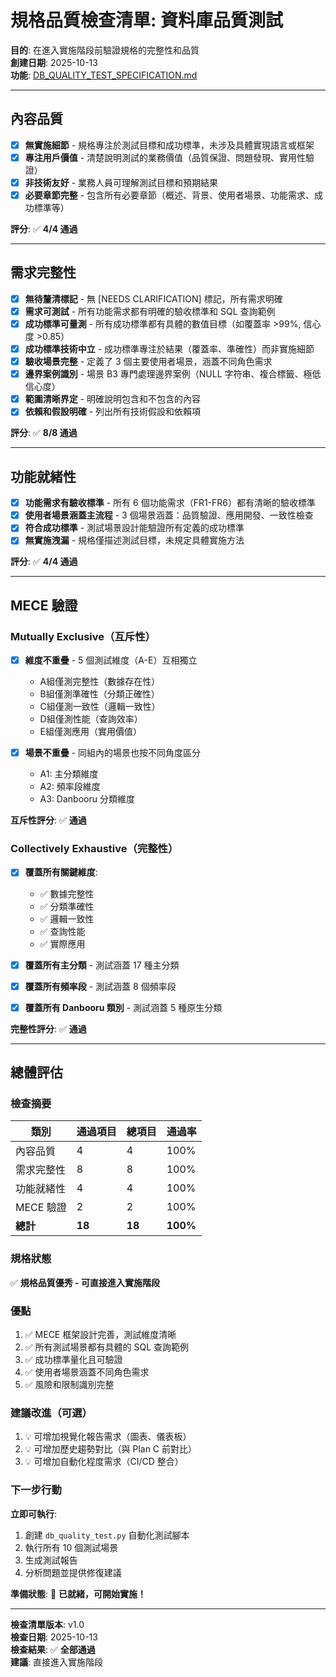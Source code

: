 # 規格品質檢查清單: 資料庫品質測試

**目的**: 在進入實施階段前驗證規格的完整性和品質  
**創建日期**: 2025-10-13  
**功能**: [DB_QUALITY_TEST_SPECIFICATION.md](./DB_QUALITY_TEST_SPECIFICATION.md)  

---

## 內容品質

- [x] **無實施細節** - 規格專注於測試目標和成功標準，未涉及具體實現語言或框架
- [x] **專注用戶價值** - 清楚說明測試的業務價值（品質保證、問題發現、實用性驗證）
- [x] **非技術友好** - 業務人員可理解測試目標和預期結果
- [x] **必要章節完整** - 包含所有必要章節（概述、背景、使用者場景、功能需求、成功標準等）

**評分**: ✅ **4/4 通過**

---

## 需求完整性

- [x] **無待釐清標記** - 無 [NEEDS CLARIFICATION] 標記，所有需求明確
- [x] **需求可測試** - 所有功能需求都有明確的驗收標準和 SQL 查詢範例
- [x] **成功標準可量測** - 所有成功標準都有具體的數值目標（如覆蓋率 >99%, 信心度 >0.85）
- [x] **成功標準技術中立** - 成功標準專注於結果（覆蓋率、準確性）而非實施細節
- [x] **驗收場景完整** - 定義了 3 個主要使用者場景，涵蓋不同角色需求
- [x] **邊界案例識別** - 場景 B3 專門處理邊界案例（NULL 字符串、複合標籤、極低信心度）
- [x] **範圍清晰界定** - 明確說明包含和不包含的內容
- [x] **依賴和假設明確** - 列出所有技術假設和依賴項

**評分**: ✅ **8/8 通過**

---

## 功能就緒性

- [x] **功能需求有驗收標準** - 所有 6 個功能需求（FR1-FR6）都有清晰的驗收標準
- [x] **使用者場景涵蓋主流程** - 3 個場景涵蓋：品質驗證、應用開發、一致性檢查
- [x] **符合成功標準** - 測試場景設計能驗證所有定義的成功標準
- [x] **無實施洩漏** - 規格僅描述測試目標，未規定具體實施方法

**評分**: ✅ **4/4 通過**

---

## MECE 驗證

### Mutually Exclusive（互斥性）

- [x] **維度不重疊** - 5 個測試維度（A-E）互相獨立
  - A組僅測完整性（數據存在性）
  - B組僅測準確性（分類正確性）
  - C組僅測一致性（邏輯一致性）
  - D組僅測性能（查詢效率）
  - E組僅測應用（實用價值）

- [x] **場景不重疊** - 同組內的場景也按不同角度區分
  - A1: 主分類維度
  - A2: 頻率段維度
  - A3: Danbooru 分類維度

**互斥性評分**: ✅ **通過**

### Collectively Exhaustive（完整性）

- [x] **覆蓋所有關鍵維度**:
  - ✅ 數據完整性
  - ✅ 分類準確性
  - ✅ 邏輯一致性
  - ✅ 查詢性能
  - ✅ 實際應用

- [x] **覆蓋所有主分類** - 測試涵蓋 17 種主分類
- [x] **覆蓋所有頻率段** - 測試涵蓋 8 個頻率段
- [x] **覆蓋所有 Danbooru 類別** - 測試涵蓋 5 種原生分類

**完整性評分**: ✅ **通過**

---

## 總體評估

### 檢查摘要

| 類別 | 通過項目 | 總項目 | 通過率 |
|------|---------|--------|--------|
| 內容品質 | 4 | 4 | 100% |
| 需求完整性 | 8 | 8 | 100% |
| 功能就緒性 | 4 | 4 | 100% |
| MECE 驗證 | 2 | 2 | 100% |
| **總計** | **18** | **18** | **100%** |

### 規格狀態

✅ **規格品質優秀 - 可直接進入實施階段**

### 優點
1. ✅ MECE 框架設計完善，測試維度清晰
2. ✅ 所有測試場景都有具體的 SQL 查詢範例
3. ✅ 成功標準量化且可驗證
4. ✅ 使用者場景涵蓋不同角色需求
5. ✅ 風險和限制識別完整

### 建議改進（可選）
1. 💡 可增加視覺化報告需求（圖表、儀表板）
2. 💡 可增加歷史趨勢對比（與 Plan C 前對比）
3. 💡 可增加自動化程度需求（CI/CD 整合）

### 下一步行動

**立即可執行**:
1. 創建 `db_quality_test.py` 自動化測試腳本
2. 執行所有 10 個測試場景
3. 生成測試報告
4. 分析問題並提供修復建議

**準備狀態**: 🚀 **已就緒，可開始實施！**

---

**檢查清單版本**: v1.0  
**檢查日期**: 2025-10-13  
**檢查結果**: ✅ **全部通過**  
**建議**: 直接進入實施階段

